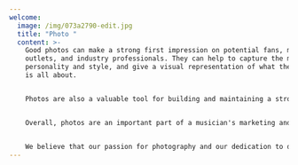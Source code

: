 ```yaml
---
welcome:
  image: /img/073a2790-edit.jpg
  title: "Photo "
  content: >-
    Good photos can make a strong first impression on potential fans, media
    outlets, and industry professionals. They can help to capture the musician's
    personality and style, and give a visual representation of what the musician
    is all about.


    Photos are also a valuable tool for building and maintaining a strong online presence. By posting engaging and high-quality photos on social media and other online platforms, musicians can connect with their audience and share their music and message with a wider audience.


    Overall, photos are an important part of a musician's marketing and promotion strategy, and can help to establish their brand and build their career


    We believe that our passion for photography and our dedication to delivering top-quality work make us the ideal choice for anyone looking to capture beautiful, memorable images of their music and brand.
---
```

